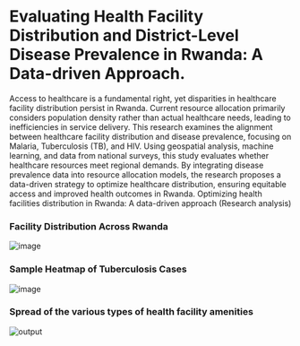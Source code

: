 # Evaluating Health Facility Distribution and District-Level Disease Prevalence in Rwanda: A Data-driven Approach.
Access to healthcare is a fundamental right, yet disparities in healthcare facility distribution persist in Rwanda. Current resource allocation primarily considers population density rather than actual healthcare needs, leading to inefficiencies in service delivery. This research examines the alignment between healthcare facility distribution and disease prevalence, focusing on Malaria, Tuberculosis (TB), and HIV. Using geospatial analysis, machine learning, and data from national surveys, this study evaluates whether healthcare resources meet regional demands. By integrating disease prevalence data into resource allocation models, the research proposes a data-driven strategy to optimize healthcare distribution, ensuring equitable access and improved health outcomes in Rwanda. Optimizing health facilities distribution in Rwanda: A data-driven approach (Research analysis)

### Facility Distribution Across Rwanda
![image](https://github.com/user-attachments/assets/9ee81b5c-1574-4950-a593-9a0bcb2fe997)

### Sample Heatmap of Tuberculosis Cases
![image](https://github.com/user-attachments/assets/498c5df3-c3d7-4eef-8b95-e7d1d894f86b)


### Spread of the various types of health facility amenities
![output](https://github.com/user-attachments/assets/8ada0c42-3077-4993-b726-6e52e354b2a6)


